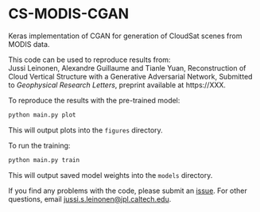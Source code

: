 # CS-MODIS-CGAN

Keras implementation of CGAN for generation of CloudSat scenes from MODIS data. 


This code can be used to reproduce results from:  
Jussi Leinonen, Alexandre Guillaume and Tianle Yuan, Reconstruction of Cloud Vertical Structure with a Generative Adversarial Network, Submitted to _Geophysical Research Letters_, preprint available at https://XXX.

To reproduce the results with the pre-trained model:
```bash
python main.py plot
```
This will output plots into the `figures` directory.

To run the training:
```bash
python main.py train
```
This will output saved model weights into the `models` directory.

If you find any problems with the code, please submit an [issue](/../../issues/). For other questions, email jussi.s.leinonen@jpl.caltech.edu.
